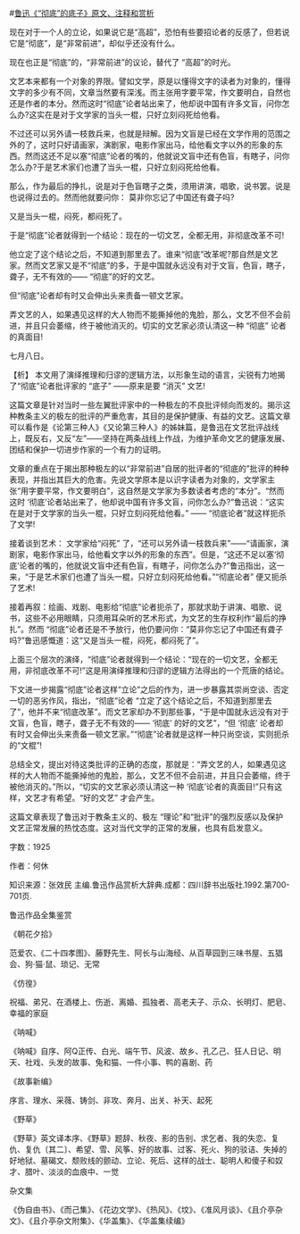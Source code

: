 #[鲁迅《“彻底”的底子》原文、注释和赏析](https://www.vrrw.net/wx/9747.html)

现在对于一个人的立论，如果说它是“高超”，恐怕有些要招论者的反感了，但若说它是“彻底”，是“非常前进”，却似乎还没有什么。

现在也正是“彻底”的，“非常前进”的议论，替代了 “高超”的时光。

文艺本来都有一个对象的界限。譬如文学，原是以懂得文字的读者为对象的，懂得文字的多少有不同，文章当然要有深浅。而主张用字要平常，作文要明白，自然也还是作者的本分。然而这时“彻底”论者站出来了，他却说中国有许多文盲，问你怎么办?这实在是对于文学家的当头一棍，只好立刻闷死给他看。

不过还可以另外请一枝救兵来，也就是辩解。因为文盲是已经在文学作用的范围之外的了，这时只好请画家，演剧家，电影作家出马，给他看文字以外的形象的东西。然而这还不足以塞“彻底”论者的嘴的，他就说文盲中还有色盲，有瞎子，问你怎么办?于是艺术家们也遭了当头一棍，只好立刻闷死给他看。

那么，作为最后的挣扎，说是对于色盲瞎子之类，须用讲演，唱歌，说书罢。说是也说得过去的。然而他就要问你： 莫非你忘记了中国还有聋子吗?

又是当头一棍，闷死，都闷死了。

于是“彻底”论者就得到一个结论：现在的一切文艺，全都无用，非彻底改革不可!

他立定了这个结论之后，不知道到那里去了。谁来“彻底”改革呢?那自然是文艺家。然而文艺家又是不“彻底”的多，于是中国就永远没有对于文盲，色盲，瞎子，聋子，无不有效的—— “彻底”的好的文艺。

但“彻底”论者却有时又会伸出头来责备一顿文艺家。

弄文艺的人，如果遇见这样的大人物而不能撕掉他的鬼脸，那么，文艺不但不会前进，并且只会萎缩，终于被他消灭的。切实的文艺家必须认清这一种 “彻底” 论者的真面目!

七月八日。



【析】 本文用了演绎推理和归谬的逻辑方法，以形象生动的语言，尖锐有力地揭了“彻底”论者批评家的 “底子” ——原来是要 “消灭” 文艺!

这篇文章是针对当时一些左翼批评家中的一种极左的不良批评倾向而发的。揭示这种教条主义的极左的批评的严重危害，其目的是保护健康、有益的文艺。这篇文章可以看作是《论第三种人》《又论第三种人》的姊妹篇，是鲁迅在文艺批评战线上，既反右，又反“左”——坚持在两条战线上作战，为维护革命文艺的健康发展、团结和保护一切进步作家的一个有力的证明。

文章的重点在于揭出那种极左的以“非常前进”自居的批评者的“彻底的”批评的种种表现，并指出其巨大的危害。先说文学原本是以识字读者为对象的，文学家主张“用字要平常，作文要明白”，这自然是文学家为多数读者考虑的“本分”。“然而这时 ‘彻底’论者站出来了，他却说中国有许多文盲，问你怎么办?”鲁迅说：“这实在是对于文学家的当头一棍，只好立刻闷死给他看。” —— “彻底论者”就这样扼杀了文学!

接着谈到艺术： 文学家给“闷死” 了，“还可以另外请一枝救兵来”——“请画家，演剧家，电影作家出马，给他看文字以外的形象的东西”。但是，“这还不足以塞‘彻底’论者的嘴的，他就说文盲中还有色盲，有瞎子，问你怎么办?”鲁迅指出，这一来，“于是艺术家们也遭了当头一棍，只好立刻闷死给他看。”“彻底论者” 便又扼杀了艺术!

接着再叙：绘画、戏剧、电影给“彻底”论者扼杀了，那就求助于讲演、唱歌、说书，这些不必用眼睛，只须用耳朵听的艺术形式，为文艺的生存权利作“最后的挣扎”。然而 “彻底”论者还是不予放行，他仍要问你：“莫非你忘记了中国还有聋子吗?”鲁迅感慨道：这“又是当头一棍，闷死，都闷死了”。

上面三个层次的演绎，“彻底”论者就得到一个结论：“现在的一切文艺，全都无用，非彻底改革不可!”这是用演绎推理和归谬的逻辑方法得出的一个荒唐的结论。

下文进一步揭露“彻底”论者这样“立论”之后的作为，进一步暴露其崇尚空谈、否定一切的恶劣作风，指出，“彻底”论者 “立定了这个结论之后，不知道到那里去了”，他并不来“彻底改革”。而文艺家却办不到那些事，“于是中国就永远没有对于文盲，色盲，瞎子，聋子无不有效的—— ‘彻底’ 的好的文艺”，“但 ‘彻底’ 论者却有时又会伸出头来责备一顿文艺家。”“彻底”论者就是这样一种只尚空谈，实则扼杀的“文棍”!

总结全文，提出对待这类批评的正确的态度，那就是：“弄文艺的人，如果遇见这样的大人物而不能撕掉他的鬼脸，那么，文艺不但不会前进，并且只会萎缩，终于被他消灭的。”所以，“切实的文艺家必须认清这一种 ‘彻底’论者的真面目!”只有这样，文艺才有希望。“好的文艺” 才会产生。

这篇文章表现了鲁迅对于教条主义的、极左 “理论”和“批评”的强烈反感以及保护文艺正常发展的热忱态度。这对当代文学的正常的发展，也具有启发意义。

字数：1925

作者：何休

知识来源：张效民 主编.鲁迅作品赏析大辞典.成都：四川辞书出版社.1992.第700-701页.

鲁迅作品全集鉴赏

《朝花夕拾》

范爱农、《二十四孝图》、藤野先生、阿长与山海经、从百草园到三味书屋、五猖会、狗·猫·鼠、琐记、无常

《仿徨》

祝福、弟兄、在酒楼上、伤逝、离婚、孤独者、高老夫子、示众、长明灯、肥皂、幸福的家庭

《呐喊》

《呐喊》自序、阿Q正传、白光、端午节、风波、故乡、孔乙己、狂人日记、明天、社戏、头发的故事、兔和猫、一件小事、鸭的喜剧、药

《故事新编》

序言、理水、采薇、铸剑、非攻、奔月、出关、补天、起死

《野草》

《野草》英文译本序、《野草》题辞、秋夜、影的告别、求乞者、我的失恋、复仇、复仇〔其二〕、希望、雪、风筝、好的故事、过客、死火、狗的驳诘、失掉的好地狱、墓碣文、颓败线的颤动、立论、死后、这样的战士、聪明人和傻子和奴才、腊叶、淡淡的血痕中、一觉

杂文集

《伪自由书》、《而己集》、《花边文学》、《热风》、《坟》、《准风月谈》、《且介亭杂文》、《且介亭杂文附集》、《华盖集》、《华盖集续编》

